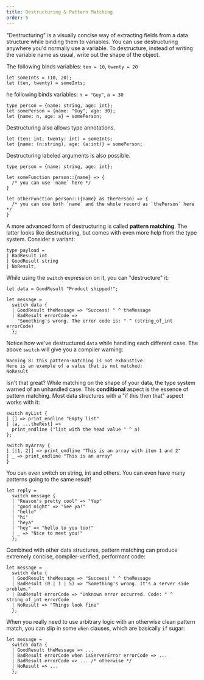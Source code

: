```yaml
---
title: Destructuring & Pattern Matching
order: 5
---
```


"Destructuring" is a visually concise way of extracting fields from a data structure while binding them to variables. You can use destructuring anywhere you'd normally use a variable. To destructure, instead
of writing the variable name as usual, write out the shape of the object.

The following binds variables: `ten = 10`, `twenty = 20`

```reason
let someInts = (10, 20);
let (ten, twenty) = someInts;
```

he following binds variables: `n = "Guy"`, `a = 30`

```reason
type person = {name: string, age: int};
let somePerson = {name: "Guy", age: 30};
let {name: n, age: a} = somePerson;
```

Destructuring also allows type annotations.
```reason
let (ten: int, twenty: int) = someInts;
let {name: (n:string), age: (a:int)} = somePerson;
```

Destructuring labeled arguments is also possible.

```reason
type person = {name: string, age: int};

let someFunction person::{name} => {
  /* you can use `name` here */
}

let otherFunction person::({name} as thePerson) => {
  /* you can use both `name` and the whole record as `thePerson` here */
}
```

A more advanced form of destructuring is called **pattern matching**. The latter looks like destructuring, but comes with even more help from the type system. Consider a variant:

```reason
type payload =
| BadResult int
| GoodResult string
| NoResult;
```

While using the `switch` expression on it, you can "destructure" it:

```reason
let data = GoodResult "Product shipped!";

let message =
  switch data {
  | GoodResult theMessage => "Success! " ^ theMessage
  | BadResult errorCode =>
    "Something's wrong. The error code is: " ^ (string_of_int errorCode)
  };
```

Notice how we've destructured `data` while handling each different case. The above `switch` will give you a compiler warning:

```
Warning 8: this pattern-matching is not exhaustive.
Here is an example of a value that is not matched:
NoResult
```

Isn't that great? While matching on the shape of your data, the type system warned of an unhandled case. This **conditional** aspect is the essence of pattern matching. Most data structures with a "if this then that" aspect works with it:

```reason
switch myList {
| [] => print_endline "Empty list"
| [a, ...theRest] =>
  print_endline ("list with the head value " ^ a)
};

switch myArray {
| [|1, 2|] => print_endline "This is an array with item 1 and 2"
| _ => print_endline "This is an array"
}
```

You can even switch on string, int and others. You can even have many patterns going to the same result!

```reason
let reply =
  switch message {
  | "Reason's pretty cool" => "Yep"
  | "good night" => "See ya!"
  | "hello"
  | "hi"
  | "heya"
  | "hey" => "hello to you too!"
  | _ => "Nice to meet you!"
  };
```

Combined with other data structures, pattern matching can produce extremely concise, compiler-verified, performant code:

```reason
let message =
  switch data {
  | GoodResult theMessage => "Success! " ^ theMessage
  | BadResult (0 | 1 | 5) => "Something's wrong. It's a server side problem."
  | BadResult errorCode => "Unknown error occurred. Code: " ^ string_of_int errorCode
  | NoResult => "Things look fine"
  };
```

When you really need to use arbitrary logic with an otherwise clean pattern match, you can slip in some `when` clauses, which are basically `if` sugar:

```reason
let message =
  switch data {
  | GoodResult theMessage => ...
  | BadResult errorCode when isServerError errorCode => ...
  | BadResult errorCode => ... /* otherwise */
  | NoResult => ...
  };
```

